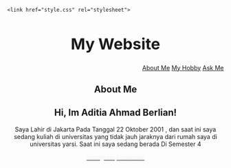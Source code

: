 <!DOCTYPE HTML>
<html>
<head>
<title>Website Aditia Ahmad Berlian</title>
<meta charset="utf-8">
<meta name="viewport" content="width=device-widthm, intial-scale=1">
	
</head>
<body>

	<link href="style.css" rel="stylesheet">
<div class="row">
	<header class="bottom-box">
		<div class="header">
		<font size="4"><h1>My Website</h1></font>
	<div class="menu" align="right">
		<a href="AboutMe.html">About Me</a>
		<a href="My Hobby.html">My Hobby</a>
		<a href="AskMe.html">Ask Me</a>
	</div>
	</div>
	<div class="leftcolumn">
			<div class="tm-textbox">
			<h2>About Me</h2>
			<h2><strong>Hi, Im Aditia Ahmad Berlian!</strong></h2>
			<p>Saya Lahir di Jakarta Pada Tanggal 22 Oktober 2001 , dan saat ini saya sedang kuliah di universitas yang tidak jauh jaraknya dari rumah saya di universitas yarsi. Saat ini saya sedang berada Di Semester 4 </p>
	</div>
</div>
<div class="footer">
	<a href ="https://www.instagram.com/aditiaberliann/"><font color="F2F2F2">Instagram</font></a>
	<a href ="https://www.facebook.com/aditiahmdbrln"><font color="F2F2F2">Facebook</font></a>
</div>
</body>
</html>
